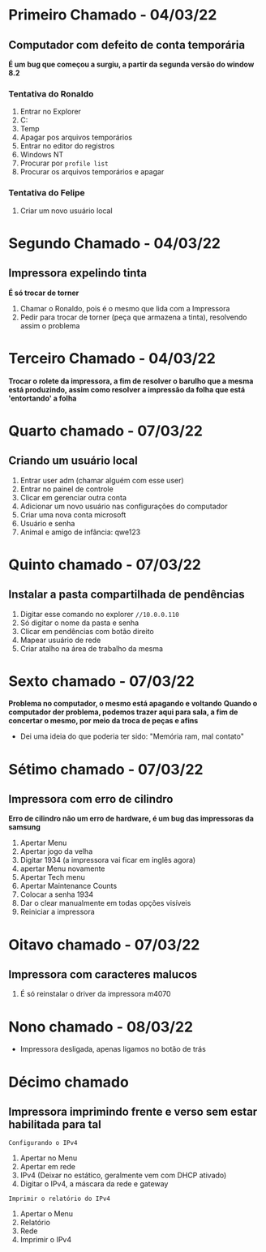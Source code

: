 # Primeiro Chamado - 04/03/22

## Computador com defeito de conta temporária

**É um bug que começou a surgiu, a partir da segunda versão do window 8.2**

### Tentativa do Ronaldo

1. Entrar no Explorer
2. C:
3. Temp
4. Apagar pos arquivos temporários
5. Entrar no editor do registros
6. Windows NT
7. Procurar por `profile list`
8. Procurar os arquivos temporários e apagar

### Tentativa do Felipe

1. Criar um novo usuário local

# Segundo Chamado - 04/03/22

## Impressora expelindo tinta

**É só trocar de torner**

1. Chamar o Ronaldo, pois é o mesmo que lida com a Impressora
2. Pedir para trocar de torner (peça que armazena a tinta), resolvendo assim o problema

# Terceiro Chamado - 04/03/22

**Trocar o rolete da impressora, a fim de resolver o barulho que a mesma está produzindo, assim como resolver a impressão da folha que está 'entortando' a folha**

# Quarto chamado - 07/03/22

## Criando um usuário local

1. Entrar user adm (chamar alguém com esse user)
2. Entrar no painel de controle
3. Clicar em gerenciar outra conta
4. Adicionar um novo usuário nas configurações do computador
5. Criar uma nova conta microsoft
6. Usuário e senha
7. Animal e amigo de infância: qwe123

# Quinto chamado - 07/03/22

## Instalar a pasta compartilhada de pendências

1. Digitar esse comando no explorer `//10.0.0.110`
2. Só digitar o nome da pasta e senha
3. Clicar em pendências com botão direito
4. Mapear usuário de rede
5. Criar atalho na área de trabalho da mesma

# Sexto chamado - 07/03/22

**Problema no computador, o mesmo está apagando e voltando**
**Quando o computador der problema, podemos trazer aqui para sala, a fim de concertar o mesmo, por meio da troca de peças e afins**

-   Dei uma ideia do que poderia ter sido: "Memória ram, mal contato"

# Sétimo chamado - 07/03/22

## Impressora com erro de cilindro

**Erro de cilindro não um erro de hardware, é um bug das impressoras da samsung**

1.  Apertar Menu
2.  Apertar jogo da velha
3.  Digitar 1934 (a impressora vai ficar em inglês agora)
4.  apertar Menu novamente
5.  Apertar Tech menu
6.  Apertar Maintenance Counts
7.  Colocar a senha 1934
8.  Dar o clear manualmente em todas opções visíveis
9.  Reiniciar a impressora

# Oitavo chamado - 07/03/22

## Impressora com caracteres malucos

1. É só reinstalar o driver da impressora m4070

# Nono chamado - 08/03/22

-   Impressora desligada, apenas ligamos no botão de trás

# Décimo chamado

## Impressora imprimindo frente e verso sem estar habilitada para tal

`Configurando o IPv4`

1. Apertar no Menu
2. Apertar em rede
3. IPv4 (Deixar no estático, geralmente vem com DHCP ativado)
4. Digitar o IPv4, a máscara da rede e gateway

`Imprimir o relatório do IPv4`

1. Apertar o Menu
2. Relatório
3. Rede
4. Imprimir o IPv4


